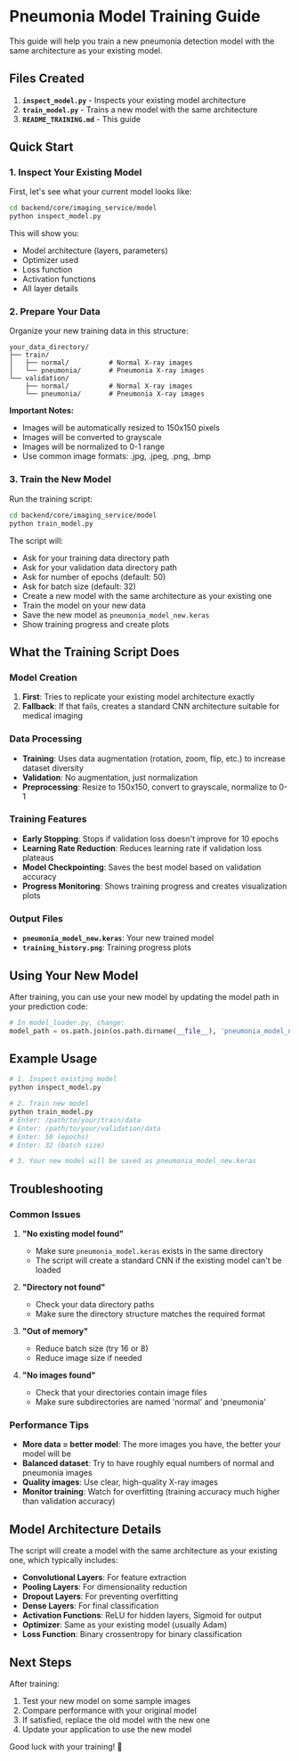 # Pneumonia Model Training Guide

This guide will help you train a new pneumonia detection model with the same architecture as your existing model.

## Files Created

1. **`inspect_model.py`** - Inspects your existing model architecture
2. **`train_model.py`** - Trains a new model with the same architecture
3. **`README_TRAINING.md`** - This guide

## Quick Start

### 1. Inspect Your Existing Model

First, let's see what your current model looks like:

```bash
cd backend/core/imaging_service/model
python inspect_model.py
```

This will show you:
- Model architecture (layers, parameters)
- Optimizer used
- Loss function
- Activation functions
- All layer details

### 2. Prepare Your Data

Organize your new training data in this structure:

```
your_data_directory/
├── train/
│   ├── normal/          # Normal X-ray images
│   └── pneumonia/       # Pneumonia X-ray images
└── validation/
    ├── normal/          # Normal X-ray images
    └── pneumonia/       # Pneumonia X-ray images
```

**Important Notes:**
- Images will be automatically resized to 150x150 pixels
- Images will be converted to grayscale
- Images will be normalized to 0-1 range
- Use common image formats: .jpg, .jpeg, .png, .bmp

### 3. Train the New Model

Run the training script:

```bash
cd backend/core/imaging_service/model
python train_model.py
```

The script will:
- Ask for your training data directory path
- Ask for your validation data directory path
- Ask for number of epochs (default: 50)
- Ask for batch size (default: 32)
- Create a new model with the same architecture as your existing one
- Train the model on your new data
- Save the new model as `pneumonia_model_new.keras`
- Show training progress and create plots

## What the Training Script Does

### Model Creation
1. **First**: Tries to replicate your existing model architecture exactly
2. **Fallback**: If that fails, creates a standard CNN architecture suitable for medical imaging

### Data Processing
- **Training**: Uses data augmentation (rotation, zoom, flip, etc.) to increase dataset diversity
- **Validation**: No augmentation, just normalization
- **Preprocessing**: Resize to 150x150, convert to grayscale, normalize to 0-1

### Training Features
- **Early Stopping**: Stops if validation loss doesn't improve for 10 epochs
- **Learning Rate Reduction**: Reduces learning rate if validation loss plateaus
- **Model Checkpointing**: Saves the best model based on validation accuracy
- **Progress Monitoring**: Shows training progress and creates visualization plots

### Output Files
- **`pneumonia_model_new.keras`**: Your new trained model
- **`training_history.png`**: Training progress plots

## Using Your New Model

After training, you can use your new model by updating the model path in your prediction code:

```python
# In model_loader.py, change:
model_path = os.path.join(os.path.dirname(__file__), 'pneumonia_model_new.keras')
```

## Example Usage

```bash
# 1. Inspect existing model
python inspect_model.py

# 2. Train new model
python train_model.py
# Enter: /path/to/your/train/data
# Enter: /path/to/your/validation/data
# Enter: 50 (epochs)
# Enter: 32 (batch size)

# 3. Your new model will be saved as pneumonia_model_new.keras
```

## Troubleshooting

### Common Issues

1. **"No existing model found"**
   - Make sure `pneumonia_model.keras` exists in the same directory
   - The script will create a standard CNN if the existing model can't be loaded

2. **"Directory not found"**
   - Check your data directory paths
   - Make sure the directory structure matches the required format

3. **"Out of memory"**
   - Reduce batch size (try 16 or 8)
   - Reduce image size if needed

4. **"No images found"**
   - Check that your directories contain image files
   - Make sure subdirectories are named 'normal' and 'pneumonia'

### Performance Tips

- **More data = better model**: The more images you have, the better your model will be
- **Balanced dataset**: Try to have roughly equal numbers of normal and pneumonia images
- **Quality images**: Use clear, high-quality X-ray images
- **Monitor training**: Watch for overfitting (training accuracy much higher than validation accuracy)

## Model Architecture Details

The script will create a model with the same architecture as your existing one, which typically includes:

- **Convolutional Layers**: For feature extraction
- **Pooling Layers**: For dimensionality reduction
- **Dropout Layers**: For preventing overfitting
- **Dense Layers**: For final classification
- **Activation Functions**: ReLU for hidden layers, Sigmoid for output
- **Optimizer**: Same as your existing model (usually Adam)
- **Loss Function**: Binary crossentropy for binary classification

## Next Steps

After training:
1. Test your new model on some sample images
2. Compare performance with your original model
3. If satisfied, replace the old model with the new one
4. Update your application to use the new model

Good luck with your training! 🚀

